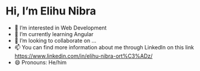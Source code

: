 <div>
<h1>Hi, I’m Elihu Nibra</h1>
</div> 

- 👀 I’m interested in Web Development
- 🌱 I’m currently learning Angular  
- 💞️ I’m looking to collaborate on ...
- 📫 You can find more information about me through LinkedIn on this link https://www.linkedin.com/in/elihu-nibra-ort%C3%ADz/
- 😄 Pronouns: He/him

<!---
ElihuNibra/ElihuNibra is a ✨ special ✨ repository because its `README.md` (this file) appears on your GitHub profile.
You can click the Preview link to take a look at your changes.
--->
